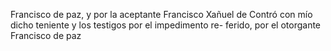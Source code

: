 Francisco de paz,
y por la aceptante Francisco Xañuel de Contró
con mío dicho teniente y los testigos por el impedimento re-
ferido, por el otorgante Francisco de paz